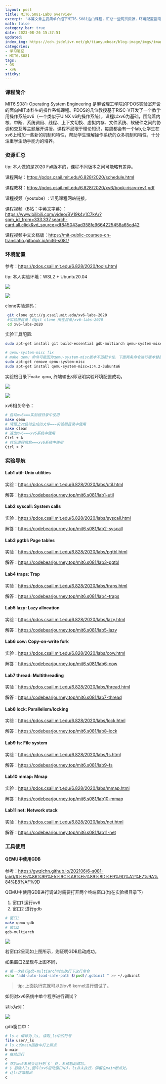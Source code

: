 ```yaml
---
layout: post
title: MIT6.S081-Lab0 overview
excerpt: '本篇文章主要简单介绍下MIT6.S081这门课程，汇总一些网页资源，环境配置指南以及工具的使用。'
math: false
category_bar: true
date: 2023-08-26 15:37:51
updated:
index_img: https://cdn.jsdelivr.net/gh/tianyuxbear/blog-image/imgs/image-20230826154455432.png
categories:
- 学习笔记
- MIT6.S081
tags:
- OS
- xv6
sticky:
---
```


### 课程简介

MIT6.S081: Operating System Engineering 是麻省理工学院的PDOS实验室开设的面向MIT本科生的操作系统课程。PDOS的几位教授基于RISC-V开发了一个教学用操作系统xv6（一个类似于UINX v6的操作系统），课程以xv6为基础，围绕着内核、中断、系统调用、线程、上下文切换、虚拟内存、文件系统、软硬件之间的协调和交互等主题展开讲授。课程不局限于理论知识，每周都会有一个lab,让学生在xv6上增加一些新的机制和特性，帮助学生理解操作系统的众多机制和特性，十分注重学生动手能力的培养。

### 资源汇总

tip: 本人做的是2020 Fall版本的，课程不同版本之间可能略有差异。

课程网站：<https://pdos.csail.mit.edu/6.828/2020/schedule.html>

课程教材：<https://pdos.csail.mit.edu/6.828/2020/xv6/book-riscv-rev1.pdf>

课程视频（youtube）: 详见课程网站链接。

课程视频（B站：中英文字幕）：<https://www.bilibili.com/video/BV19k4y1C7kA/?spm_id_from=333.337.search-card.all.click&vd_source=df845043ad358fe9664225458a65cd42>

课程视频中文文档版：<https://mit-public-courses-cn-translatio.gitbook.io/mit6-s081/>

### 环境配置

参考：<https://pdos.csail.mit.edu/6.828/2020/tools.html>

tip: 本人实验环境：WSL2 + Ubuntu20.04

![](https://cdn.jsdelivr.net/gh/tianyuxbear/blog-image/imgs/image-20230826171103259.png) 

![](https://cdn.jsdelivr.net/gh/tianyuxbear/blog-image/imgs/image-20230826172622259.png) 

clone实验源码：

```bash
 git clone git://g.csail.mit.edu/xv6-labs-2020
 #实验根目录：你git clone 所在目录/xv6-labs-2020
 cd xv6-labs-2020
```

实验工具配置:

```bash
sudo apt-get install git build-essential gdb-multiarch qemu-system-misc gcc-riscv64-linux-gnu binutils-riscv64-linux-gnu 

# qemu-system-misc fix
# make qemu 命令可能因为qemu-system-misc版本不适配卡住，下面两条命令进行版本替换。
sudo apt-get remove qemu-system-misc
sudo apt-get install qemu-system-misc=1:4.2-3ubuntu6
```

实验根目录下`make qemu`, 终端输出`$`即证明实验环境配置成功。

![](https://cdn.jsdelivr.net/gh/tianyuxbear/blog-image/imgs/image-20230826172501620.png) 

![](https://cdn.jsdelivr.net/gh/tianyuxbear/blog-image/imgs/image-20230826172417844.png) 

xv6相关命令：

```bash
# 启动xv6===实验根目录中使用
make qemu 
# 清理上次启动生成的文件===实验根目录中使用
make clean
# 退出xv6===xv6系统中使用
Ctrl + A
# 打印进程信息===xv6系统中使用
Ctrl + P
```

### 实验导航

#### Lab1 util: Unix utilities

实验：<https://pdos.csail.mit.edu/6.828/2020/labs/util.html>

解答：<https://codebearjourney.top/mit6.s081/lab1-util>

#### Lab2 syscall: System calls

实验：<https://pdos.csail.mit.edu/6.828/2020/labs/syscall.html>

解答：<https://codebearjourney.top/mit6.s081/lab2-syscall>

#### Lab3 pgtbl: Page tables

实验：<https://pdos.csail.mit.edu/6.828/2020/labs/pgtbl.html>

解答：<https://codebearjourney.top/mit6.s081/lab3-pgtbl>

#### Lab4 traps: Trap

实验：<https://pdos.csail.mit.edu/6.828/2020/labs/traps.html>

解答：<https://codebearjourney.top/mit6.s081/lab4-traps>

#### Lab5 lazy: Lazy allocation

实验：<https://pdos.csail.mit.edu/6.828/2020/labs/lazy.html>

解答：<https://codebearjourney.top/mit6.s081/lab5-lazy>

#### Lab6 cow: Copy-on-write fork

实验：<https://pdos.csail.mit.edu/6.828/2020/labs/cow.html>

解答：<https://codebearjourney.top/mit6.s081/lab6-cow>

#### Lab7 thread: Multithreading

实验：<https://pdos.csail.mit.edu/6.828/2020/labs/thread.html>

解答：<https://codebearjourney.top/mit6.s081/lab7-thread>

#### Lab8 lock: Parallelism/locking

实验：<https://pdos.csail.mit.edu/6.828/2020/labs/lock.html>

解答：<https://codebearjourney.top/mit6.s081/lab8-lock>

#### Lab9 fs: File system

实验：<https://pdos.csail.mit.edu/6.828/2020/labs/fs.html>

解答：<https://codebearjourney.top/mit6.s081/lab9-fs>

#### Lab10 mmap: Mmap

实验：<https://pdos.csail.mit.edu/6.828/2020/labs/mmap.html>

解答：<https://codebearjourney.top/mit6.s081/lab10-mmap>

#### Lab11 net: Network stack

实验：<https://pdos.csail.mit.edu/6.828/2020/labs/net.html>

解答：<https://codebearjourney.top/mit6.s081/lab11-net>

### 工具使用

#### QEMU中使用GDB

参考：<https://gwzlchn.github.io/202106/6-s081-lab0/#%E5%86%99%E5%9C%A8%E5%89%8D%E9%9D%A2%E7%9A%84%E8%AF%9D>

QEMU中使用GDB进行调试时需要打开两个终端窗口(均在实验根目录下)

1. 窗口1 运行xv6
2. 窗口2 进行gdb

```bash
# 窗口1
make qemu-gdb
# 窗口2
gdb-multiarch
```

![](https://cdn.jsdelivr.net/gh/tianyuxbear/blog-image/imgs/image-20230826180413256.png)

若窗口2呈现如上图所示，则证明GDB启动成功。

如果窗口2呈现与上图不同，

```bash
# 第一次执行gdb-multiarch时先执行下这行命令
echo "add-auto-load-safe-path $(pwd)/.gdbinit " >> ~/.gdbinit
```

> tip: 上面执行完就可以对xv6 kernel进行调试了。

如何对xv6系统中单个程序进行调试？

以ls为例：

![](https://cdn.jsdelivr.net/gh/tianyuxbear/blog-image/imgs/image-20230826181759708.png) 

gdb窗口中：

```bash
# ls.c 编译为_ls, 读取_ls中的符号
file user/_ls  
# ls.c的main函数中打上断点
b main
# 继续运行
c
# 然后xv6系统会运行到`$` 处，系统启动成功。
# $ 后输入ls,回车(xv6启动窗口中)，ls并未执行，停留在main断点处。
# 让ls正常输出
c
```

